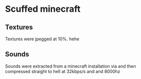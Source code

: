# Scuffed minecraft

## Textures
Textures were jpegged at 10%. hehe

## Sounds
Sounds were extracted from a minecraft installation via [](https://github.com/xkisu/minecraft-assets-extractor) and then compressed straight to hell at 32kbps/s and and 8000hz
